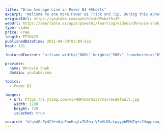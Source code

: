 ```yaml
---
title: "Draw Average Line in Power BI #Shorts"
excerpt: "Welcome to one more Power BI Trick and Tip. During this #Shorts we will learn how we can add an Average Line to our Power BI Graph. We can draw the Average Line for Power BI Cluster Column Chart, Cluster Bar Chart, Area Chart, and Line Chart. To add the Average Line the Procedure is very simple and easy."
originalUrl: https://youtube.com/watch?v=HQPvbaYhs3Y
webUrl: https://smartable.ai/apps/powerbi/learning/videos/dhruvin-shah-draw-average-line-in-power-bi-shorts/
type: video
price: Free
length: PT1M42S
publishedDateTime: 2021-04-30T03:04:52Z
heat: 131

featuredContent: "<iframe width=\"800\" height=\"500\" frameborder=\"0\" src=\"https://www.youtube.com/embed/HQPvbaYhs3Y\" allow=\"accelerometer; autoplay; encrypted-media; gyroscope; picture-in-picture\" allowfullscreen></iframe>"

provider:
  name: Dhruvin Shah
  domain: youtube.com

topics:
  - Power BI

images:
  - url: https://i.ytimg.com/vi/HQPvbaYhs3Y/maxresdefault.jpg
    width: 1280
    height: 720
    isCached: true

secured: "d/qh4GcEy4CX+eWjuFmoHuglo7U0hatVFoVLM3zLpyypbPMH7q+z2Nmppxoo/nINRc1/4u0jfxxzLeiW93r5rH8jBzTTOC+LM51JPO/3Luf60kKZ0RQo4Bz7hXAfC4FEl9fjytkR+fJjWfSNlL1zqoyZFC6Suply6qXCln0a60E0TO4KpJ3P+Lh/VZgDrSy4S7EWLeCXXLty4Dgpi8MA56dZNHDm69UwcSDr4RgSEdTkjzS2P+tK08LdOdhQqof2+AXAwN4YNFkhOQrP+LFDnTFn7Cv4Lx/0FobjKjwAQqSvjsiyd4mJHCtJzfBHUvbdF8fepcyu8mwHx4/+fJCf6oL3Qzyy8fq4djSNwZsK1eetTjoOIFnDhKVgponsXGGE3CbtvJ0YdDt4J8Ecu8fBWkHGuhMGMisQxe7B63NFStg=;iyySWbOzBYbarsKth0cwXA=="
---
```


